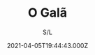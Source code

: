 ---
id: '344de93c-7110-4e34-a819-df9e282fa056'
type: 'movie' # Filme, Série, Anime
title: "O Galã"
synopsis: ["Júlio aspira se tornar um grande ator, mas a grande maioria de suas empreitadas nas telas costumam dar errado. Quando o dinheiro aperta, ele resolve recorrer ao seu meio irmão Beto, um obcecado roteirista de novelas que vive em reclusão, com quem ele não tem muito contato. O ator acredita que sua grande chance será concedida pelo irmão, mas a relação entre os dois se torna a cada dia mais insustentável.",
]
originalTitle: "O Galã"
date: '2021-04-05T19:44:43.000Z'
update: '2021-04-05T19:44:43.000Z'
releaseDate: '2019-02-07T03:00:00.000Z'
imdb:
  rating: '5.2' # 8.5
  id: '' # tt0470752
duration: '1h 37 Min'
trailer:
  urls: [
    '',
  ]
tags: ['1080p']
genre: ['Comédia', 'Drama'] #
quality: 'WEB-DL' # BluRay, WEB-DL, HDTV, WEB-DL4K, WEB-DLe
format: 'Mkv' # MKV, MP4, TS
audio: 'Português' # Dublado, Legendado, Dual Audio, Dub & Leg
subtitle: 'S/L' # Português, inglês,
size: '2.28 GB' # 4.8 GB
audioQuality: 10
videoQuality: 10
directors: []
#  - name: 'Lana Wachowski'
#    image: ''
#  - name: 'Lilly Wachowski'
#    image: ''
cast: []
#  - name: 'Keanu Reeves'
#    image: ''
#    characterName: 'Neo'
writers: []
#  - name: ''
#    image: ''
maturityRating:
  age: '' # L , 10, 12, 14, 16, 18
  topics: [''] # Violence, Illegal drugs, Inappropriate Language, Legal Drugs, Sexual Content, Extreme Violence
###########################################
download:
  
  - url: 'magnet:?xt=urn:btih:bd7db6820b7839b368a9c6a3bb05de2f34e099a3&dn=O.Gala.2019.1080p.WEB-DL.AAC2.0.H.264-LAPUMiA.mkv&tr=udp%3a%2f%2ftracker.opentrackr.org%3a1337%2fannounce&tr=udp%3a%2f%2ftracker.openbittorrent.com%3a80%2fannounce&tr=udp%3a%2f%2ftracker.trackerfix.com%3a80%2fannounce&tr=udp%3a%2f%2ftracker.coppersurfer.tk%3a6969%2fannounce&tr=udp%3a%2f%2ftracker.leechers-paradise.org%3a6969%2fannounce&tr=udp%3a%2f%2feddie4.nl%3a6969%2fannounce&tr=udp%3a%2f%2fp4p.arenabg.com%3a1337%2fannounce&tr=udp%3a%2f%2fexplodie.org%3a6969%2fannounce&tr=udp%3a%2f%2fzer0day.ch%3a1337%2fannounce'
    resolution: '1080p' # 720p, 1080p, 4K,
    audio: 'Dual Áudio' # Dublado, Legendado, Dual Audio
    size: '' # 4.8 GB
    quality: '' # BluRay, WEB-DL
    format: '' # MKV
images:
  cover: '/assets/movies/o-gala.jpg'
  background: '/assets/movies/'
---